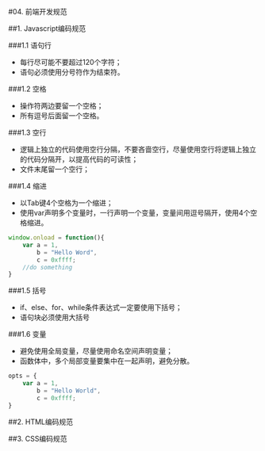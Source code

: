 #04. 前端开发规范

##1. Javascript编码规范

###1.1 语句行

  * 每行尽可能不要超过120个字符；
  * 语句必须使用分号符作为结束符。

###1.2 空格
  
  * 操作符两边要留一个空格；
  * 所有逗号后面留一个空格。

###1.3 空行

  * 逻辑上独立的代码使用空行分隔，不要吝啬空行，尽量使用空行将逻辑上独立的代码分隔开，以提高代码的可读性；
  * 文件末尾留一个空行；

###1.4 缩进

  * 以Tab键4个空格为一个缩进；
  * 使用var声明多个变量时，一行声明一个变量，变量间用逗号隔开，使用4个空格缩进。

```javascript
window.onload = function(){
    var a = 1,
        b = "Hello Word",
        c = 0xffff;
    //do something
}
```

###1.5 括号
 
  * if、else、for、while条件表达式一定要使用下括号；
  * 语句块必须使用大括号

###1.6 变量
  
  * 避免使用全局变量，尽量使用命名空间声明变量；
  * 函数体中，多个局部变量要集中在一起声明，避免分散。

```javascript
opts = {
    var a = 1,
        b = "Hello World",
        c = 0xffff;
}
```

##2. HTML编码规范

##3. CSS编码规范
